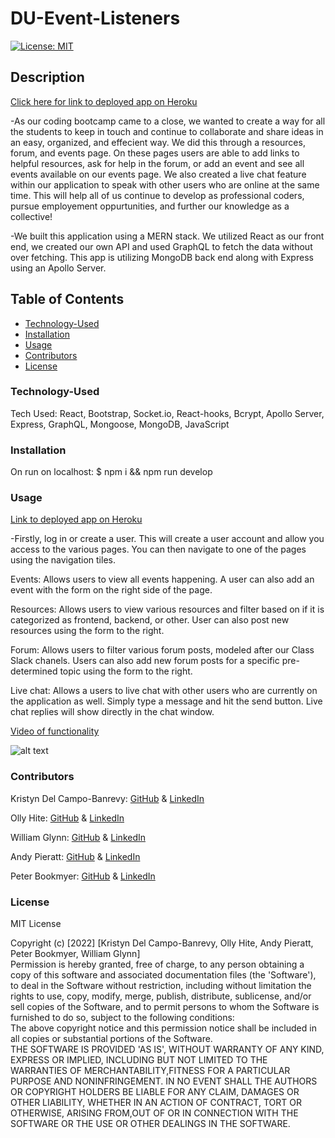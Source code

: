 # DU-Event-Listeners

[![License: MIT](https://img.shields.io/badge/License-MIT-yellow.svg)](https://opensource.org/licenses/MIT)

## Description

[Click here for link to deployed app on Heroku](https://du-event-listeners.herokuapp.com/)

-As our coding bootcamp came to a close, we wanted to create a way for all the students to keep in touch and continue to collaborate and share ideas in an easy, organized, and effecient way. We did this through a resources, forum, and events page. On these pages users are able to add links to helpful resources, ask for help in the forum, or add an event and see all events available on our events page. We also created a live chat feature within our application to speak with other users who are online at the same time. This will help all of us continue to develop as professional coders, pursue employement oppurtunities, and further our knowledge as a collective!

-We built this application using a MERN stack. We utilized React as our front end, we created our own API and used GraphQL to fetch the data without over fetching. This app is utilizing MongoDB back end along with Express using an Apollo Server.

## Table of Contents

- [Technology-Used](#technology-used)
- [Installation](#installation)
- [Usage](#usage)
- [Contributors](#contributors)
- [License](#license)


### Technology-Used

Tech Used: React, Bootstrap, Socket.io, React-hooks, Bcrypt, Apollo Server, Express, GraphQL, Mongoose, MongoDB, JavaScript

### Installation

On run on localhost: $ npm i && npm run develop 

### Usage

[Link to deployed app on Heroku](https://du-event-listeners.herokuapp.com/)

-Firstly, log in or create a user. This will create a user account and allow you access to the various pages. You can then navigate to one of the pages using the navigation tiles.

Events: Allows users to view all events happening. A user can also add an event with the form on the right side of the page.

Resources: Allows users to view various resources and filter based on if it is categorized as frontend, backend, or other. User can also post new resources using the form to the right.

Forum: Allows users to filter various forum posts, modeled after our Class Slack chanels. Users can also add new forum posts for a specific pre-determined topic using the form to the right.

Live chat: Allows a users to live chat with other users who are currently on the application as well. Simply type a message and hit the send button. Live chat replies will show directly in the chat window.

[Video of functionality](https://drive.google.com/file/d/1aM03f2XXqSeHzVfESaw7nIeB9Jc0qvVP/view)

![alt text](Assets/Event-Listeners.gif)

### Contributors

Kristyn Del Campo-Banrevy: [GitHub](https://github.com/MinnieAkuma199) & [LinkedIn](https://www.linkedin.com/in/kristyn-del-campo-banrevy-8060b2197/)

Olly Hite: [GitHub](https://github.com/ollyhite) & [LinkedIn](https://www.linkedin.com/in/pei-yun-hite-29a3b49a/)

William Glynn: [GitHub](https://github.com/ruxpin86) & [LinkedIn](https://www.linkedin.com/in/william-ted-glynn-71b269125)

Andy Pieratt: [GitHub](https://github.com/andypieratt) & [LinkedIn](https://www.linkedin.com/in/andrew-pieratt/)

Peter Bookmyer: [GitHub](https://github.com/PeterBookmyer) & [LinkedIn](https://www.linkedin.com/in/peter-bookmyer-60a77144/)

### License

MIT License

Copyright (c) [2022] [Kristyn Del Campo-Banrevy, Olly Hite, Andy Pieratt, Peter Bookmyer, William Glynn]<br /> Permission is hereby granted, free of charge, to any person obtaining a copy of this software and associated documentation files (the 'Software'), to deal in the Software without restriction, including without limitation the rights to use, copy, modify, merge, publish, distribute, sublicense, and/or sell copies of the Software, and to permit persons to whom the Software is furnished to do so, subject to the following conditions:<br />The above copyright notice and this permission notice shall be included in all copies or substantial portions of the Software.<br />THE SOFTWARE IS PROVIDED 'AS IS', WITHOUT WARRANTY OF ANY KIND, EXPRESS OR IMPLIED, INCLUDING BUT NOT LIMITED TO THE WARRANTIES OF MERCHANTABILITY,FITNESS FOR A PARTICULAR PURPOSE AND NONINFRINGEMENT. IN NO EVENT SHALL THE AUTHORS OR COPYRIGHT HOLDERS BE LIABLE FOR ANY CLAIM, DAMAGES OR OTHER LIABILITY, WHETHER IN AN ACTION OF CONTRACT, TORT OR OTHERWISE, ARISING FROM,OUT OF OR IN CONNECTION WITH THE SOFTWARE OR THE USE OR OTHER DEALINGS IN THE SOFTWARE.
